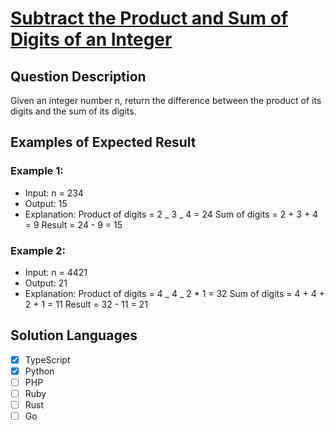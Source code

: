 # [Subtract the Product and Sum of Digits of an Integer](https://leetcode.com/problems/subtract-the-product-and-sum-of-digits-of-an-integer/description/)

## Question Description

Given an integer number n, return the difference between the product of its digits and the sum of its digits.

## Examples of Expected Result

### Example 1:

- Input: n = 234
- Output: 15
- Explanation:
  Product of digits = 2 _ 3 _ 4 = 24
  Sum of digits = 2 + 3 + 4 = 9
  Result = 24 - 9 = 15

### Example 2:

- Input: n = 4421
- Output: 21
- Explanation:
  Product of digits = 4 _ 4 _ 2 \* 1 = 32
  Sum of digits = 4 + 4 + 2 + 1 = 11
  Result = 32 - 11 = 21

## Solution Languages

- [x] TypeScript
- [x] Python
- [ ] PHP
- [ ] Ruby
- [ ] Rust
- [ ] Go
